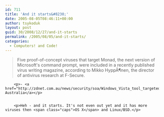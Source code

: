 ```yaml
---
id: 711
title: 'And it starts&#8230;'
date: 2005-08-05T08:46:11+00:00
author: tsykoduk
layout: post
guid: 30/2008/12/27/and-it-starts
permalink: /2005/08/05/and-it-starts/
categories:
  - Computers! and Code!
---
```

<blockquote>Five proof-of-concept viruses that target Monad, the next version of Microsoft's command prompt, were included in a recently published virus writing magazine, according to Mikko HyppÃ¶nen, the director of antivirus research at F-Secure.
	</blockquote>

		<p>- <a href="http://zdnet.com.au/news/security/soa/Windows_Vista_tool_targeted_by_virus_writers/0,2000061744,39205746,00.htm">ZDNet Australia</a></p>


		<p>Heh - and it starts. It's not even out yet and it has more viruses then <span class="caps">OS X</span> and Linux/BSD.</p>